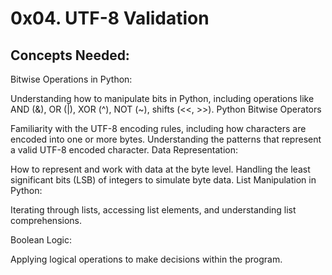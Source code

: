 # 0x04. UTF-8 Validation
## Concepts Needed:
Bitwise Operations in Python:

Understanding how to manipulate bits in Python, including operations like AND (&), OR (|), XOR (^), NOT (~), shifts (<<, >>).
Python Bitwise Operators

Familiarity with the UTF-8 encoding rules, including how characters are encoded into one or more bytes.
Understanding the patterns that represent a valid UTF-8 encoded character.
Data Representation:

How to represent and work with data at the byte level.
Handling the least significant bits (LSB) of integers to simulate byte data.
List Manipulation in Python:

Iterating through lists, accessing list elements, and understanding list comprehensions.

Boolean Logic:

Applying logical operations to make decisions within the program.
